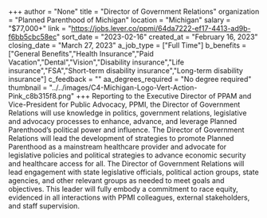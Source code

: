 +++
author = "None"
title = "Director of Government Relations"
organization = "Planned Parenthood of Michigan"
location = "Michigan"
salary = "$77,000+"
link = "https://jobs.lever.co/ppmi/64da7222-ef17-4413-ad9b-f6bb5cbc58ec"
sort_date = "2023-02-16"
created_at = "February 16, 2023"
closing_date = "March 27, 2023"
a_job_type = ["Full Time"]
b_benefits = ["General Benefits","Health Insurance","Paid Vacation","Dental","Vision","Disability insurance","Life insurance","FSA","Short-term disability insurance","Long-term disability insurance"]
c_feedback = ""
aa_degrees_required = "No degree required"
thumbnail = "../../images/C4-Michigan-Logo-Vert-Action-Pink_c8b315f8.png"
+++
Reporting to the Executive Director of PPAM and Vice-President for Public Advocacy, PPMI, the Director of Government Relations will use knowledge in politics, government relations, legislative and advocacy processes to enhance, advance, and leverage Planned Parenthood’s political power and influence. The Director of Government Relations will lead the development of strategies to promote Planned Parenthood as a mainstream healthcare provider and advocate for legislative policies and political strategies to advance economic security and healthcare access for all. The Director of Government Relations will lead engagement with state legislative officials, political action groups, state agencies, and other relevant groups as needed to meet goals and objectives.  This leader will fully embody a commitment to race equity, evidenced in all interactions with PPMI colleagues, external stakeholders, and staff supervision.
